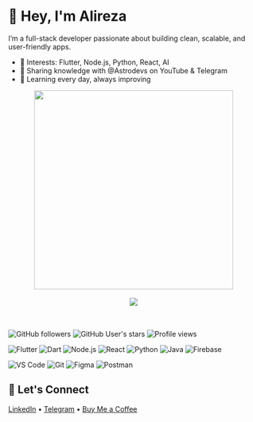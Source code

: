 # 👋 Hey, I'm Alireza

I’m a full-stack developer passionate about building clean, scalable, and user-friendly apps.

- 🧠 Interests: Flutter, Node.js, Python, React, AI
- 📢 Sharing knowledge with @Astrodevs on YouTube & Telegram
- 🌱 Learning every day, always improving

<div style="text-align: center">
  <img src="https://github-readme-stats.vercel.app/api?username=wsfuller&count_private=true&show_icons=true&theme=prussian" width="400">
<br /><br />
  <img src="https://github-readme-stats.vercel.app/api/top-langs/?username=wsfuller&hide=php&title_color=ffffff&text_color=c9cacc&icon_color=4AB197&bg_color=1A2B34" />
</div>

<br /><br />
![GitHub followers](https://img.shields.io/github/followers/itisalireza?label=Follow&style=for-the-badge)
![GitHub User's stars](https://img.shields.io/github/stars/itisalireza?style=for-the-badge)
![Profile views](https://komarev.com/ghpvc/?username=itisalireza&style=for-the-badge)


![Flutter](https://img.shields.io/badge/Flutter-02569B?style=for-the-badge&logo=flutter&logoColor=white)
![Dart](https://img.shields.io/badge/Dart-0175C2?style=for-the-badge&logo=dart&logoColor=white)
![Node.js](https://img.shields.io/badge/Node.js-339933?style=for-the-badge&logo=nodedotjs&logoColor=white)
![React](https://img.shields.io/badge/React-20232A?style=for-the-badge&logo=react&logoColor=61DAFB)
![Python](https://img.shields.io/badge/Python-3776AB?style=for-the-badge&logo=python&logoColor=white)
![Java](https://img.shields.io/badge/Java-ED8B00?style=for-the-badge&logo=openjdk&logoColor=white)
![Firebase](https://img.shields.io/badge/Firebase-FFCA28?style=for-the-badge&logo=firebase&logoColor=black)


![VS Code](https://img.shields.io/badge/VSCode-007ACC?style=for-the-badge&logo=visual-studio-code&logoColor=white)
![Git](https://img.shields.io/badge/Git-F05032?style=for-the-badge&logo=git&logoColor=white)
![Figma](https://img.shields.io/badge/Figma-000000?style=for-the-badge&logo=figma&logoColor=white)
![Postman](https://img.shields.io/badge/Postman-FF6C37?style=for-the-badge&logo=postman&logoColor=white)


## 🚀 Let's Connect
[LinkedIn](https://linkedin.com/in/alireza-shirzad) • [Telegram](https://t.me/astrodevs_community) • [Buy Me a Coffee](https://buymeacoffee.com/astrodevs)
